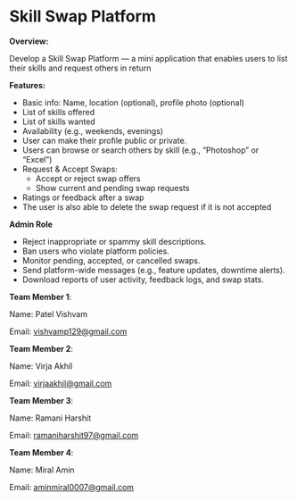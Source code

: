 # Skill Swap Platform

**Overview:**

Develop a Skill Swap Platform — a mini application that enables users to list their skills and
request others in return

**Features:**
- Basic info: Name, location (optional), profile photo (optional)
- List of skills offered
- List of skills wanted
- Availability (e.g., weekends, evenings)
- User can make their profile public or private.
- Users can browse or search others by skill (e.g., “Photoshop” or “Excel”)
- Request & Accept Swaps:
    - Accept or reject swap offers
    - Show current and pending swap requests
- Ratings or feedback after a swap
- The user is also able to delete the swap request if it is not accepted

**Admin Role**

- Reject inappropriate or spammy skill descriptions.
- Ban users who violate platform policies.
- Monitor pending, accepted, or cancelled swaps.
- Send platform-wide messages (e.g., feature updates, downtime alerts).
- Download reports of user activity, feedback logs, and swap stats.

**Team Member 1**:

Name: Patel Vishvam

Email: vishvamp129@gmail.com

**Team Member 2**:

Name: Virja Akhil

Email: virjaakhil@gmail.com

**Team Member 3**:

Name: Ramani Harshit

Email: ramaniharshit97@gmail.com

**Team Member 4**:

Name: Miral Amin

Email: aminmiral0007@gmail.com